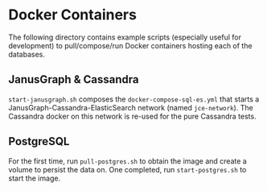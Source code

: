 # Docker Containers

The following directory contains example scripts (especially useful for development) to pull/compose/run Docker containers hosting each of the databases.

## JanusGraph & Cassandra

`start-janusgraph.sh` composes the `docker-compose-sql-es.yml` that starts a JanusGraph-Cassandra-ElasticSearch network (named `jce-network`). The Cassandra docker on this network is re-used for the pure Cassandra tests.

## PostgreSQL 

For the first time, run `pull-postgres.sh` to obtain the image and create a volume to persist the data on. One completed, run `start-postgres.sh` to start the image.
